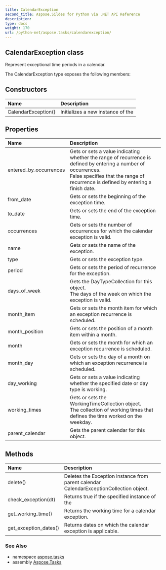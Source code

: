 ```yaml
---
title: CalendarException
second_title: Aspose.Sildes for Python via .NET API Reference
description: 
type: docs
weight: 170
url: /python-net/aspose.tasks/calendarexception/
---
```


## CalendarException class

Represent exceptional time periods in a calendar.

The CalendarException type exposes the following members:
## Constructors
| Name | Description |
| :- | :- |
|CalendarException()|Initializes a new instance of the|
## Properties
| Name | Description |
| :- | :- |
|entered_by_occurrences|Gets or sets a value indicating whether the range of recurrence is defined by entering a number of occurrences.<br/>            False specifies that the range of recurrence is defined by entering a finish date.|
|from_date|Gets or sets the beginning of the exception time.|
|to_date|Gets or sets the end of the exception time.|
|occurrences|Gets or sets the number of occurrences for which the calendar exception is valid.|
|name|Gets or sets the name of the exception.|
|type|Gets or sets the exception type.|
|period|Gets or sets the period of recurrence for the exception.|
|days_of_week|Gets the DayTypeCollection for this object.<br/>            The days of the week on which the exception is valid.|
|month_item|Gets or sets the month item for which an exception recurrence is scheduled.|
|month_position|Gets or sets the position of a month item within a month.|
|month|Gets or sets the month for which an exception recurrence is scheduled.|
|month_day|Gets or sets the day of a month on which an exception recurrence is scheduled.|
|day_working|Gets or sets a value indicating whether the specified date or day type is working.|
|working_times|Gets or sets the WorkingTimeCollection object.<br/>            The collection of working times that defines the time worked on the weekday.|
|parent_calendar|Gets the parent calendar for this object.|
## Methods
| Name | Description |
| :- | :- |
|delete()|Deletes the Exception instance from parent calendar CalendarExceptionCollection object.|
|check_exception(dt)|Returns true if the specified instance of the|
|get_working_time()|Returns the working time for a calendar exception.|
|get_exception_dates()|Returns dates on which the calendar exception is applicable.|

### See Also

* namespace [aspose.tasks](/python-net/aspose.tasks/)
* assembly [Aspose.Tasks](/tasks/python-net/)

